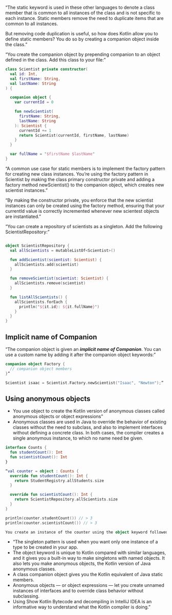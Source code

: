 
“The static keyword is used in these other languages to denote a class member that is common to all instances of the class and is not specific to each instance. Static members remove the need to duplicate items that are common to all instances.

But removing code duplication is useful, so how does Kotlin allow you to define static members? You do so by creating a companion object inside the class.”


“You create the companion object by prepending companion to an object defined in the class. Add this class to your file:”

```kotlin
class Scientist private constructor(
  val id: Int,
  val firstName: String,
  val lastName: String
) {

  companion object {
    var currentId = 0

    fun newScientist(
      firstName: String,
      lastName: String
    ): Scientist {
      currentId += 1
      return Scientist(currentId, firstName, lastName)
    }
  }

  var fullName = "$firstName $lastName"
}
```

“A common use case for static members is to implement the factory pattern for creating new class instances. You’re using the factory pattern in Scientist by making the class primary constructor private and adding a factory method newScientist() to the companion object, which creates new scientist instances.”

“By making the constructor private, you enforce that the new scientist instances can only be created using the factory method, ensuring that your currentId value is correctly incremented whenever new scientest objects are instantiated.”

“You can create a repository of scientists as a singleton. Add the following ScientistRepository:”

```kotlin

object ScientistRepository {
  val allScientists = mutableListOf<Scientist>()

  fun addScientist(scientist: Scientist) {
    allScientists.add(scientist)
  }

  fun removeScientist(scientist: Scientist) {
    allScientists.remove(scientist)
  }

  fun listAllScientists() {
    allScientists.forEach {
      println("${it.id}: ${it.fullName}")
    }
  }
}
```



## Implicit name of Companion

“The companion object is given an ***implicit name of Companion***. You can use a custom name by adding it after the companion object keywords:”

```kotlin
companion object Factory {
  // companion object members
}”

Scientist isaac = Scientist.Factory.newScientist("Isaac", "Newton");”

```


## Using anonymous objects

- You use object to create the Kotlin version of anonymous classes called anonymous objects or object expressions”
- Anonymous classes are used in Java to override the behavior of existing classes without the need to subclass, and also to implement interfaces without defining a concrete class. In both cases, the compiler creates a single anonymous instance, to which no name need be given. 

```kotlin
interface Counts {
  fun studentCount(): Int
  fun scientistCount(): Int
}

“val counter = object : Counts {
  override fun studentCount(): Int {
    return StudentRegistry.allStudents.size
  }

  override fun scientistCount(): Int {
    return ScientistRepository.allScientists.size
  }
}

println(counter.studentCount()) // > 3
println(counter.scientistCount()) // > 3

You create an instance of the counter using the object keyword followed by a colon and the name of the interface. Inside braces, you override each of the interface methods. Run this code so you can see the counts print out.
```



- “The singleton pattern is used when you want only one instance of a type to be created in your app.
- The object keyword is unique to Kotlin compared with similar languages, and it gives you a built-in way to make singletons with named objects. It also lets you make anonymous objects, the Kotlin version of Java anonymous classes.
- A class companion object gives you the Kotlin equivalent of Java static members.
- Anonymous objects — or object expressions — let you create unnamed instances of interfaces and to override class behavior without subclassing.
- Using Show Kotlin Bytecode and decompiling in IntelliJ IDEA is an informative way to understand what the Kotlin compiler is doing.”





